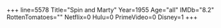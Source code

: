 +++
line=5578
Title="Spin and Marty"
Year=1955
Age="all"
IMDb="8.2"
RottenTomatoes=""
Netflix=0
Hulu=0
PrimeVideo=0
Disney=1
+++

